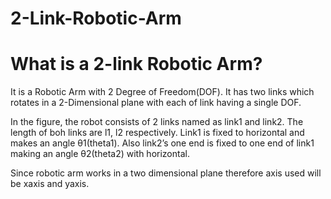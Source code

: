 # 2-Link-Robotic-Arm


# What is a 2-link Robotic Arm?
It is a Robotic Arm with 2 Degree of Freedom(DOF). It has two links which rotates in a 2-Dimensional plane with each of link having a single DOF.

In the figure, the robot consists of 2 links named as link1 and link2. The length of boh links are l1, l2 respectively. Link1 is fixed to horizontal and makes an angle θ1(theta1). Also link2’s one end is fixed to one end of link1 making an angle θ2(theta2) with horizontal.

Since robotic arm works in a two dimensional plane therefore axis used will be xaxis  and yaxis.
